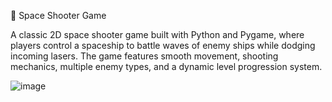 🚀 Space Shooter Game 

A classic 2D space shooter game built with Python and Pygame, where players control a spaceship to battle waves of enemy ships while dodging incoming lasers. The game features smooth movement, shooting mechanics, multiple enemy types, and a dynamic level progression system.

![image](https://github.com/user-attachments/assets/2a82433b-5496-4003-a993-95a7a083b7de)
